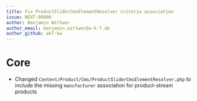 ```yaml
---
title: Fix ProductSliderCmsElementResolver criteria association
issue: NEXT-00000
author: Benjamin Wittwer
author_email: benjamin.wittwer@a-k-f.de
author_github: akf-bw
---
```

# Core
* Changed `Content/Product/Cms/ProductSliderCmsElementResolver.php` to include the missing `manufacturer` association for product-stream products
